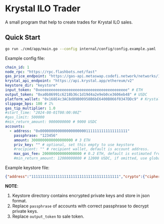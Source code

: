 # Krystal ILO Trader

A small program that help to create trades for Krystal ILO sales.

## Quick Start

```sh
go run ./cmd/app/main.go --config internal/config/config.example.yaml
```

Example config file:
```yaml
chain_id: 1
node_rpc: "https://rpc.flashbots.net/fast"
gas_price_endpoint: "https://gas-api.metaswap.codefi.network/networks/1"
krystal_api_endpoint: "https://api.krystal.app/ethereum/v2"
keystore_dir: "keystore"
input_token: "0xeeeeeeeeeeeeeeeeeeeeeeeeeeeeeeeeeeeeeeee" # ETH
output_token: "0xa0b86991c6218b36c1d19d4a2e9eb0ce3606eb48" # USDC
platform_wallet: "0x168E4c3AC8d89B00958B6bE6400B066f0347DDc9" # Krystal Wallet
slippage_bps: 100 # 1%
gas_tip_multiplier: 1.0
#start_time: "2024-08-01T00:00:00Z"
#gas_limit: 500000
#min_return_amount: 9000000000 # 9000 USDC
accounts:
  - address: "0x0000000000000000000001111111111111111111"
    passphrase: "123456"
    amount: 3000000000000000000 # 3 ETH
    priv_key: "" # optional, set this empty to use keystore
    #recipient: "" # recipient wallet, default is account address.
    max_gas_fee: 200000000000000000 # 0.2 ETH, default is estimated from metamask API.
    #min_return_amount: 12000000000 # 12000 USDC, if omitted, use global value set above.
```

Example keystore file:
```json
{"address":"1111111111111111111111111111111111111111","crypto":{"cipher":"aes-128-ctr","ciphertext":"encrypted_ciphertext","cipherparams":{"iv":"iv"},"kdf":"scrypt","kdfparams":{"dklen":32,"n":262144,"p":1,"r":8,"salt":"salt"},"mac":"mac"},"id":"id","version":3}
```

**NOTE**:
1. Keystore directory contains encrypted private keys and store in json format.
1. Replace `passphrase` of accounts with correct passphrase to decrypt private keys.
1. Replace `output_token` to sale token.
